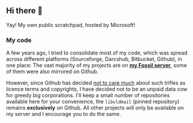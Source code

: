 ## Hi there 👋

Yay! My own public scratchpad, hosted by Microsoft!

### My code

A few years ago, I tried to consolidate most of my code, which was spread across different platforms (Sourceforge, Darcshub, Bitbucket, Github), in one place: The vast majority of my projects are on [**my Fossil server**](https://code.rosaelefanten.org), some of them were also mirrored on Github.

However, since Github has decided [not to care much](https://www.theregister.com/2023/06/09/github_copilot_lawsuit/) about such trifles as licence terms and copyrights, I have decided not to be an unpaid data cow for greedy big corporations. I'll keep a small number of repositories available here for your convenience, the `libvldmail` (pinned repository) remains **exclusively** on Github. All other projects will only be available on my server and I encourage you to do the same.
